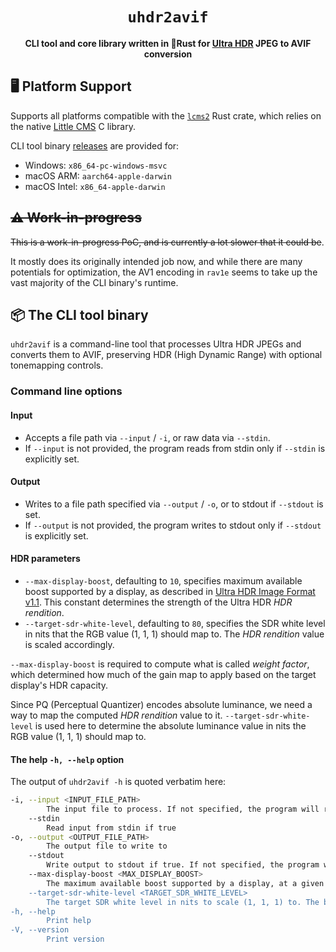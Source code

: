 
<div align="center">

# `uhdr2avif`

**CLI tool and core library written in 🦀Rust for [Ultra HDR](https://developer.android.com/media/platform/hdr-image-format) JPEG to AVIF conversion**

</div>

## 🖥️ Platform Support

Supports all platforms compatible with the [`lcms2`](https://crates.io/crates/lcms2) Rust crate, which relies on the native [Little CMS](https://www.littlecms.com/) C library.

CLI tool binary [releases](https://github.com/James2022-rgb/uhdr2avif/releases) are provided for:
- Windows: `x86_64-pc-windows-msvc`
- macOS ARM: `aarch64-apple-darwin`
- macOS Intel: `x86_64-apple-darwin`

## ~~⚠️ Work-in-progress~~
~~This is a work-in-progress PoC, and is currently a lot slower that it could be~~.

It mostly does its originally intended job now, and while there are many potentials for optimization, the AV1 encoding in `rav1e` seems to take up the vast majority of the CLI binary's runtime.

## 📦 The CLI tool binary

`uhdr2avif` is a command-line tool that processes Ultra HDR JPEGs and converts them to AVIF, preserving HDR (High Dynamic Range) with optional tonemapping controls.

### Command line options

#### Input 
- Accepts a file path via `--input` / `-i`, or raw data via `--stdin`.
- If `--input` is not provided, the program reads from stdin only if `--stdin` is explicitly set.

#### Output
- Writes to a file path specified via `--output` / `-o`, or to stdout if `--stdout` is set.
- If `--output` is not provided, the program writes to stdout only if `--stdout` is explicitly set.

#### HDR parameters
- `--max-display-boost`, defaulting to `10`, specifies maximum available boost supported by a display, as described in [Ultra HDR Image Format v1.1](https://developer.android.com/media/platform/hdr-image-format#definitions). This constant determines the strength of the Ultra HDR _HDR rendition_.
- `--target-sdr-white-level`, defaulting to `80`, specifies the SDR white level in nits that the RGB value (1, 1, 1) should map to. The _HDR rendition_ value is scaled accordingly.

`--max-display-boost` is required to compute what is called _weight factor_, which determined how much of the gain map to apply based on the target display's HDR capacity.

Since PQ (Perceptual Quantizer) encodes absolute luminance, we need a way to map the computed _HDR rendition_ value to it.
`--target-sdr-white-level` is used here to determine the absolute luminance value in nits the RGB value (1, 1, 1) should map to.

#### The help `-h, --help` option

The output of `uhdr2avif -h` is quoted verbatim here:
```bash
-i, --input <INPUT_FILE_PATH>
        The input file to process. If not specified, the program will read from stdin if `--stdin` is enabled
    --stdin
        Read input from stdin if true
-o, --output <OUTPUT_FILE_PATH>
        The output file to write to
    --stdout
        Write output to stdout if true. If not specified, the program will write to stdout if `--stdout` is provided
    --max-display-boost <MAX_DISPLAY_BOOST>
        The maximum available boost supported by a display, at a given point in time. This is a constant value that shouldbe set based on the display's capabilities. This value is used to compute the boosted Ultra HDR "HDR rendition"value [default: 10]
    --target-sdr-white-level <TARGET_SDR_WHITE_LEVEL>
        The target SDR white level in nits to scale (1, 1, 1) to. The boosted Ultra HDR "HDR rendition" value is scaled bythis value [default: 80]
-h, --help
        Print help
-V, --version
        Print version
```
